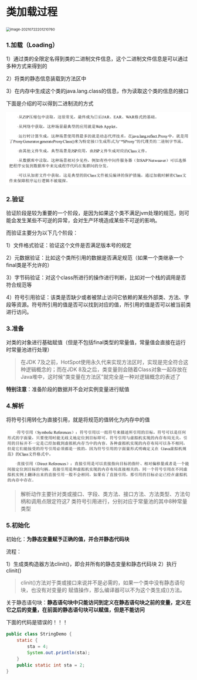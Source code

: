 # 类加载过程

<img src="https://i.loli.net/2021/10/05/Lf36O8MDvnZux2A.png" alt="image-20210722201210760" style="zoom:67%;" />

### 1.加载（Loading）

1）通过类的全限定名得到类的二进制文件信息，这个二进制文件信息是可以通过多种方式来得到的

2）将类的静态信息装载到方法区中

3）在内存中生成这个类的java.lang.class的信息，作为读取这个类的信息的接口

下面是介绍的可以得到二进制流的方式

![image-20210722201751725](类加载过程.assets/image-20210722201751725.png)

### 2.验证

验证阶段是较为重要的一个阶段，是因为如果这个类不满足jvm处理的规范，则可能会发生某些不可逆的异常，会对生产环境造成某些不可逆的影响。

而验证主要分为以下几个阶段：

1）文件格式验证：验证这个文件是否满足版本号的规定

2）元数据验证：比如这个类所引用的数据是否满足规范（如果一个类继承一个final类是不允许的）

3）字节码验证：对这个class所进行的操作进行判断，比如对一个栈的调用是否符合规范等

4）符号引用验证：该类是否缺少或者被禁止访问它依赖的某些外部类、方法、字段等资源。符号所引用的值是否可以找到对应的值，所引用的值是否可以被当前类进行访问。

### 3.准备

对类的对象进行基础赋值（但是不包括final类型的常量值，常量值会直接在运行时常量池进行处理）

> 在JDK 7及之前，HotSpot使用永久代来实现方法区时，实现是完全符合这种逻辑概念的；而在JDK 8及之后，类变量则会随着Class对象一起存放在Java堆中，这时候“类变量在方法区”就完全是一种对逻辑概念的表述了

**特别注意**：准备阶段的数据并不会对实例变量进行赋值

### 4.解析

将符号引用转化为直接引用，就是将规范的值转化为内存中的值

![image-20210722205953539](类加载过程.assets/image-20210722205953539.png)

> 解析动作主要针对类或接口、字段、类方法、接口方法、方法类型、方法句柄和调用点限定符这7 类符号引用进行，分别对应于常量池的其中8种常量类型

### 5.初始化

初始化：**为静态变量赋予正确的值，并合并静态代码块**

流程：

1）生成类构造器方法clinit()，即合并所有的静态变量和静态代码块
2）执行clinit()

> clinit()方法对于类或接口来说并不是必需的，如果一个类中没有静态语句块，也没有对变量的 赋值操作，那么编译器可以不为这个类生成()方法。

关于静态语句块：**静态语句块中只能访问到定义在静态语句块之前的变量，定义在它之后的变量，在前面的静态语句块可以赋值，但是不能访问**

下面的代码是错误的！！！

```java
public class StringDemo {
    static {
        sta = 4;
        System.out.println(sta);
    }
    public static int sta = 2;
}
```

